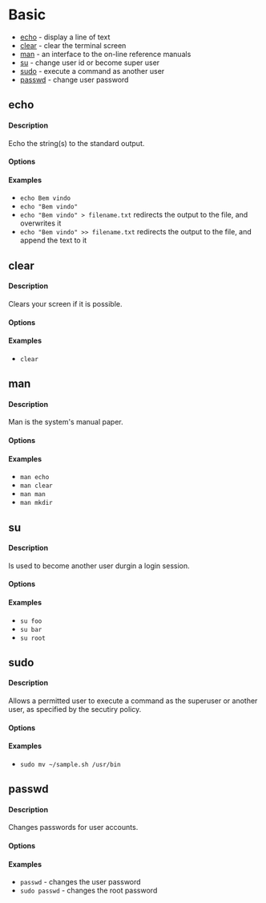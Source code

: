 # Basic

* [echo](#echo) - display a line of text
* [clear](#clear) - clear the terminal screen
* [man](#man) - an interface to the on-line reference manuals
* [su](#su) - change user id or become super user
* [sudo](#sudo) - execute a command as another user
* [passwd](#passwd) - change user password

## echo

#### Description
Echo the string(s) to the standard output.

#### Options

#### Examples
* `echo Bem vindo`
* `echo "Bem vindo"`
* `echo "Bem vindo" > filename.txt` redirects the output to the file, and overwrites it
* `echo "Bem vindo" >> filename.txt` redirects the output to the file, and append the text to it

## clear

#### Description
Clears your screen if it is possible.

#### Options

#### Examples
* `clear`

## man

#### Description
Man is the system's manual paper.

#### Options

#### Examples
* `man echo`
* `man clear`
* `man man`
* `man mkdir`

## su

#### Description
Is used to become another user durgin a login session.

#### Options

#### Examples
* `su foo`
* `su bar`
* `su root`

## sudo

#### Description
Allows a permitted user to execute a command as the superuser or another user, as specified by the secutiry policy.

#### Options

#### Examples
* `sudo mv ~/sample.sh /usr/bin`

## passwd

#### Description
Changes passwords for user accounts.

#### Options

#### Examples
* `passwd` - changes the user password
* `sudo passwd` - changes the root password
